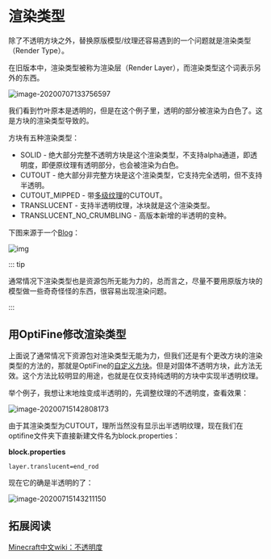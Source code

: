 # 渲染类型

除了不透明方块之外，替换原版模型/纹理还容易遇到的一个问题就是渲染类型（Render Type）。

在旧版本中，渲染类型被称为渲染层（Render Layer），而渲染类型这个词表示另外的东西。

![image-20200707133756597](https://i.loli.net/2021/10/12/cN5B4wGMqUyRSvm.png)

我们看到竹叶原本是透明的，但是在这个例子里，透明的部分被渲染为白色了。这是方块的渲染类型导致的。

方块有五种渲染类型：

- SOLID - 绝大部分完整不透明方块是这个渲染类型，不支持alpha通道，即透明度，即便原纹理有透明部分，也会被渲染为白色。
- CUTOUT - 绝大部分非完整方块是这个渲染类型，它支持完全透明，但不支持半透明。
- CUTOUT_MIPPED - 带[多级纹理](https://zh.wikipedia.org/wiki/Mipmap)的CUTOUT。
- TRANSLUCENT - 支持半透明纹理，冰块就是这个渲染类型。
- TRANSLUCENT_NO_CRUMBLING - 高版本新增的半透明的变种。

下图来源于一个[Blog](https://greyminecraftcoder.blogspot.com/2020/04/block-rendering-1144.html)：

![img](https://i.loli.net/2021/10/12/9siTnYzXqSgeJVb.png)

::: tip

通常情况下渲染类型也是资源包所无能为力的，总而言之，尽量不要用原版方块的模型做一些奇奇怪怪的东西，很容易出现渲染问题。

:::

## 用OptiFine修改渲染类型

上面说了通常情况下资源包对渲染类型无能为力，但我们还是有个更改方块的渲染类型的方法的，那就是OptiFine的[自定义方块](../../optifinedoc/custom_blocks)。但是对固体不透明方块，此方法无效。这个方法比较明显的用途，也就是在仅支持纯透明的方块中实现半透明纹理。

举个例子，我想让末地烛变成半透明的，先调整纹理的不透明度，查看效果：

![image-20200715142808173](https://i.loli.net/2021/10/12/4eBF2LkGsZNlvKw.png)

由于其渲染类型为CUTOUT，理所当然没有显示出半透明纹理，现在我们在optifine文件夹下直接新建文件名为block.properties：

**block.properties**

```properties
layer.translucent=end_rod
```

现在它的确是半透明的了：

![image-20200715143211150](https://i.loli.net/2021/10/12/8JAxnTOsGbXlN6q.png)

## 拓展阅读

[Minecraft中文wiki：不透明度](https://minecraft-zh.gamepedia.com/教程/不透明度)
